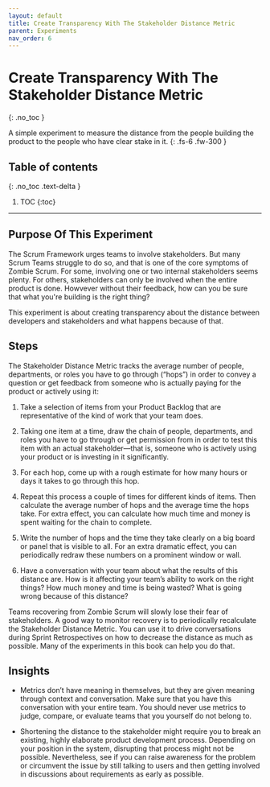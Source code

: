 ```yaml
---
layout: default
title: Create Transparency With The Stakeholder Distance Metric
parent: Experiments
nav_order: 6
---
```


# Create Transparency With The Stakeholder Distance Metric
{: .no_toc }

A simple experiment to measure the distance from the people building the product to the people who have clear stake in it.
{: .fs-6 .fw-300 }

## Table of contents
{: .no_toc .text-delta }

1. TOC
{:toc}

---

##  Purpose Of This Experiment

The Scrum Framework urges teams to involve stakeholders. But many Scrum Teams struggle to do so, and that is one of the core symptoms of Zombie Scrum. For some, involving one or two internal stakeholders seems plenty. For others, stakeholders can only be involved when the entire product is done. Howvever without their feedback, how can you be sure that what you're building is the right thing?

This experiment is about creating transparency about the distance between developers and stakeholders and what happens because of that.

## Steps

The Stakeholder Distance Metric tracks the average number of people, departments, or roles you have to go through (“hops”) in order to convey a question or get feedback from someone who is actually paying for the product or actively using it:

1. Take a selection of items from your Product Backlog that are representative of the kind of work that your team does.

2. Taking one item at a time, draw the chain of people, departments, and roles you have to go through or get permission from in order to test this item with an actual stakeholder—that is, someone who is actively using your product or is investing in it significantly.

3. For each hop, come up with a rough estimate for how many hours or days it takes to go through this hop.

4. Repeat this process a couple of times for different kinds of items. Then calculate the average number of hops and the average time the hops take. For extra effect, you can calculate how much time and money is spent waiting for the chain to complete.

5. Write the number of hops and the time they take clearly on a big board or panel that is visible to all. For an extra dramatic effect, you can periodically redraw these numbers on a prominent window or wall.

6. Have a conversation with your team about what the results of this distance are. How is it  affecting your team’s ability to work on the right things? How much money and time is being wasted? What is going wrong because of this distance?

Teams recovering from Zombie Scrum will slowly lose their fear of stakeholders. A good way to monitor recovery is to periodically recalculate the Stakeholder Distance Metric. You can use it to drive conversations during Sprint Retrospectives on how to decrease the distance as much as possible. Many of the experiments in this book can help you do that.

## Insights

- Metrics don’t have meaning in themselves, but they are given meaning through context and conversation. Make sure that you have this conversation with your entire team. You should never use metrics to judge, compare, or evaluate teams that you yourself do not belong to.

- Shortening the distance to the stakeholder might require you to break an existing, highly elaborate product development process. Depending on your position in the system, disrupting that process might not be possible. Nevertheless, see if you can raise awareness for the problem or circumvent the issue by still talking to users and then getting involved in discussions about requirements as early as possible.

